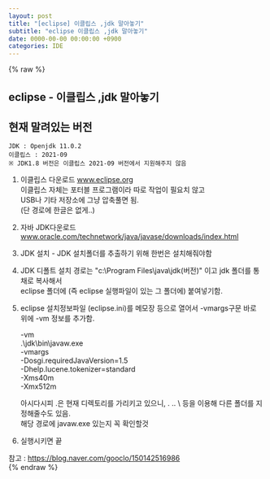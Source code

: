 ```yaml
---  
layout: post  
title: "[eclipse] 이클립스 ,jdk 말아놓기"  
subtitle: "eclipse 이클립스 ,jdk 말아놓기"  
date: 0000-00-00 00:00:00 +0900  
categories: IDE  
---  
```

{% raw %}  
## eclipse - 이클립스 ,jdk 말아놓기  
  
## 현재 말려있는 버전  
	JDK : Openjdk 11.0.2  
	이클립스 : 2021-09  
	※ JDK1.8 버전은 이클립스 2021-09 버전에서 지원해주지 않음  
  
1. 이클립스 다운로드 www.eclipse.org  
	이클립스 자체는 포터블 프로그램이라 따로 작업이 필요치 않고  
	USB나 기타 저장소에 그냥 압축풀면 됨.  
	(단 경로에 한글은 없게..)  
  
2. 자바 JDK다운로드 www.oracle.com/technetwork/java/javase/downloads/index.html  
  
3. JDK 설치 - JDK 설치폴더를 추출하기 위해 한번은 설치해줘야함  
  
4. JDK 디폴트 설치 경로는 "c:\Program Files\java\jdk(버전)" 이고 jdk 폴더를 통채로 복사해서  
	eclipse 폴더에 (즉 eclipse 실행파일이 있는 그 폴더에) 붙여넣기함.  
  
5. eclipse 설치정보파일 (eclipse.ini)를 메모장 등으로 열어서 -vmargs구문 바로 위에 -vm 정보를 추가함.  
  
	-vm  
	.\jdk\bin\javaw.exe  
	-vmargs  
	-Dosgi.requiredJavaVersion=1.5  
	-Dhelp.lucene.tokenizer=standard  
	-Xms40m  
	-Xmx512m  
  
	아시다시피 .은 현재 디렉토리를 가리키고 있으니, . .. \ 등을 이용해 다른 폴더를 지정해줄수도 있음.  
	해당 경로에 javaw.exe 있는지 꼭 확인할것  
  
6. 실행시키면 끝  
  
참고 : https://blog.naver.com/gooclo/150142516986  
{% endraw %}